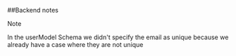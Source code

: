 ##Backend notes

>[!NOTE]
>In the userModel Schema we didn't specify the email as unique because we already have a case where they are not unique